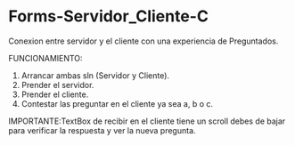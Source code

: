 # Forms-Servidor_Cliente-C

Conexion entre servidor y el cliente con una experiencia de Preguntados.

FUNCIONAMIENTO: 

1. Arrancar ambas sln (Servidor y Cliente).
2. Prender el servidor.
3. Prender el cliente.
4. Contestar las preguntar en el cliente ya sea a, b o c.

IMPORTANTE:TextBox de recibir en el cliente tiene un scroll debes de bajar para verificar la respuesta y ver la nueva pregunta.
